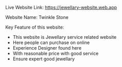 Live Website Link:  https://jewellary-website.web.app

Website Name: Twinkle Stone

Key Feature of this website:
- This website is  Jewellary service related website
- Here people can purchase on online
- Experience Designer found here
- With reasonable price with good service
- Ensure expert good jewellary